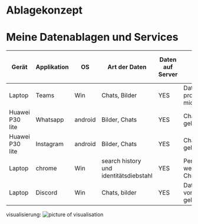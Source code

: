 # Ablagekonzept


# Meine Datenablagen und Services

| Gerät           | Applikation | OS      | Art der Daten  | Daten auf Server | Folgen                                  | Diebstahl von Daten  | Backup? | Backup auf was?   | frequency of backups made | Massnahmen            |
| --------------- | ----------- | ------- | -------------- | ---------------- | --------------------------------------- | -------------------- | ------- | ----------------- | ------------------------- | --------------------- |
| Laptop          | Teams       | Win     | Chats, Bilder  | YES              | Daten werden profiliert von microsoft   | Alle kommunikationen | ja      | Microsoft servers | real time                 | Teams löschen         |
| Huawei P30 lite | Whatsapp    | android | Bilder, Chats  | YES              | Chats werden gelesen                    | ^                    | ja      | On META servers   | weekly                    | whatsapp löschen      |
| Huawei P30 lite | Instagram   | android | Bilder, Chats  | YES              | Chats werden gelesen                    | ^ + bilder           | ja      | On META servers   | real time                 | instgram löschen      |
| Laptop          | chrome      | Win     | search history und identitätsdiebstahl | YES              | Personendaten werden von Chrom profiled | searchhistory        | ja      | google servers    | real time                 | Chrome nicht benutzen |
|Laptop|Discord|Win|Chats, bilder|YES|Daten werden von discord gelesen|Identitaetsdiebstahl|ja|discord servers|real time|discord löschen|

visualisierung:
![picture of visualisation](../images/hallo.jpg)